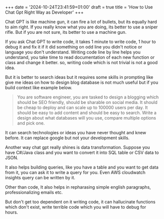 +++
date = '2024-10-24T23:41:59+01:00'
draft = true
title = 'How to Use Chat Gpt Right Way as Developer'
+++

Chat GPT is like machine gun, it can fire a lot of bullets, but its equally hard to aim right. If you really know what you are doing, its better to use a sniper rifle. But if you are not sure, its better to use a machine gun.

If you ask Chat GPT to write code, it takes 1 minute to write code, 1 hour to debug it and fix it if it did something on odd line you didn't notice or language you don't understand. Writing code line by line helps you understand, you take time to read documentation of each new function or class and change it better. so, writing code which is not trivial is not a good idea.

But it is better to search ideas but it requires some skills in prompting like give me ideas on how to design blog database is not much useful but if you build context like example below.

> You are software engineer, you are tasked to design a blogging which should be SEO friendly, should be sharable on social media. It should be cheap to deploy and can scale up to 100000 users per day. It should be easy to add content and should be easy to search. Write a design about what databases will you use, compare multiple options and pick one.

It can search technologies or ideas you have never thought and knew before. It can replace google but not your development skills.

Another way chat gpt really shines is data transformation. Suppose you have C#/Java class and you want to convert it into SQL table or CSV data to JSON. 

It also helps building queries, like you have a table and you want to get data from it, you can ask it to write a query for you. Even AWS cloudwatch insights query can be written by it.

Other than code, It also helps in repharasing simple english paragraphs, professionalizing emails etc.

But don't get too dependent on it writing code, it can hallucinate functions which don't exist, write terrible code which you will have to debug for hours. 